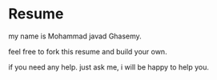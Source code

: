 # Resume

my name is Mohammad javad Ghasemy.

feel free to fork this resume and build your own.

if you need any help. just ask me, i will be happy to help you.
